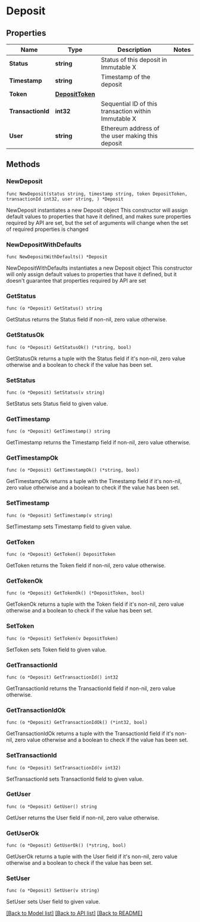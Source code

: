 # Deposit

## Properties

Name | Type | Description | Notes
------------ | ------------- | ------------- | -------------
**Status** | **string** | Status of this deposit in Immutable X | 
**Timestamp** | **string** | Timestamp of the deposit | 
**Token** | [**DepositToken**](DepositToken.md) |  | 
**TransactionId** | **int32** | Sequential ID of this transaction within Immutable X | 
**User** | **string** | Ethereum address of the user making this deposit | 

## Methods

### NewDeposit

`func NewDeposit(status string, timestamp string, token DepositToken, transactionId int32, user string, ) *Deposit`

NewDeposit instantiates a new Deposit object
This constructor will assign default values to properties that have it defined,
and makes sure properties required by API are set, but the set of arguments
will change when the set of required properties is changed

### NewDepositWithDefaults

`func NewDepositWithDefaults() *Deposit`

NewDepositWithDefaults instantiates a new Deposit object
This constructor will only assign default values to properties that have it defined,
but it doesn't guarantee that properties required by API are set

### GetStatus

`func (o *Deposit) GetStatus() string`

GetStatus returns the Status field if non-nil, zero value otherwise.

### GetStatusOk

`func (o *Deposit) GetStatusOk() (*string, bool)`

GetStatusOk returns a tuple with the Status field if it's non-nil, zero value otherwise
and a boolean to check if the value has been set.

### SetStatus

`func (o *Deposit) SetStatus(v string)`

SetStatus sets Status field to given value.


### GetTimestamp

`func (o *Deposit) GetTimestamp() string`

GetTimestamp returns the Timestamp field if non-nil, zero value otherwise.

### GetTimestampOk

`func (o *Deposit) GetTimestampOk() (*string, bool)`

GetTimestampOk returns a tuple with the Timestamp field if it's non-nil, zero value otherwise
and a boolean to check if the value has been set.

### SetTimestamp

`func (o *Deposit) SetTimestamp(v string)`

SetTimestamp sets Timestamp field to given value.


### GetToken

`func (o *Deposit) GetToken() DepositToken`

GetToken returns the Token field if non-nil, zero value otherwise.

### GetTokenOk

`func (o *Deposit) GetTokenOk() (*DepositToken, bool)`

GetTokenOk returns a tuple with the Token field if it's non-nil, zero value otherwise
and a boolean to check if the value has been set.

### SetToken

`func (o *Deposit) SetToken(v DepositToken)`

SetToken sets Token field to given value.


### GetTransactionId

`func (o *Deposit) GetTransactionId() int32`

GetTransactionId returns the TransactionId field if non-nil, zero value otherwise.

### GetTransactionIdOk

`func (o *Deposit) GetTransactionIdOk() (*int32, bool)`

GetTransactionIdOk returns a tuple with the TransactionId field if it's non-nil, zero value otherwise
and a boolean to check if the value has been set.

### SetTransactionId

`func (o *Deposit) SetTransactionId(v int32)`

SetTransactionId sets TransactionId field to given value.


### GetUser

`func (o *Deposit) GetUser() string`

GetUser returns the User field if non-nil, zero value otherwise.

### GetUserOk

`func (o *Deposit) GetUserOk() (*string, bool)`

GetUserOk returns a tuple with the User field if it's non-nil, zero value otherwise
and a boolean to check if the value has been set.

### SetUser

`func (o *Deposit) SetUser(v string)`

SetUser sets User field to given value.



[[Back to Model list]](../README.md#documentation-for-models) [[Back to API list]](../README.md#documentation-for-api-endpoints) [[Back to README]](../README.md)


